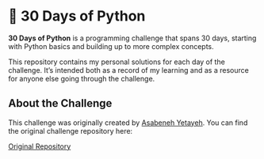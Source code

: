 # 🐍 30 Days of Python

**30 Days of Python** is a programming challenge that spans 30 days, starting with Python basics and building up to more complex concepts.

This repository contains my personal solutions for each day of the challenge. It’s intended both as a record of my learning and as a resource for anyone else going through the challenge.



## About the Challenge

This challenge was originally created by [Asabeneh Yetayeh](https://github.com/Asabeneh). You can find the original challenge repository here:

[Original Repository](https://github.com/Asabeneh/30-Days-Of-Python/tree/master)
